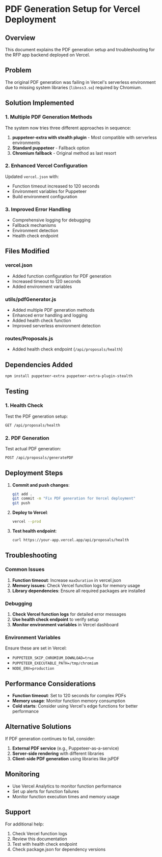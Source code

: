 # PDF Generation Setup for Vercel Deployment

## Overview
This document explains the PDF generation setup and troubleshooting for the RFP app backend deployed on Vercel.

## Problem
The original PDF generation was failing in Vercel's serverless environment due to missing system libraries (`libnss3.so`) required by Chromium.

## Solution Implemented

### 1. Multiple PDF Generation Methods
The system now tries three different approaches in sequence:

1. **puppeteer-extra with stealth plugin** - Most compatible with serverless environments
2. **Standard puppeteer** - Fallback option
3. **Chromium fallback** - Original method as last resort

### 2. Enhanced Vercel Configuration
Updated `vercel.json` with:
- Function timeout increased to 120 seconds
- Environment variables for Puppeteer
- Build environment configuration

### 3. Improved Error Handling
- Comprehensive logging for debugging
- Fallback mechanisms
- Environment detection
- Health check endpoint

## Files Modified

### vercel.json
- Added function configuration for PDF generation
- Increased timeout to 120 seconds
- Added environment variables

### utils/pdfGenerator.js
- Added multiple PDF generation methods
- Enhanced error handling and logging
- Added health check function
- Improved serverless environment detection

### routes/Proposals.js
- Added health check endpoint (`/api/proposals/health`)

## Dependencies Added
```bash
npm install puppeteer-extra puppeteer-extra-plugin-stealth
```

## Testing

### 1. Health Check
Test the PDF generation setup:
```bash
GET /api/proposals/health
```

### 2. PDF Generation
Test actual PDF generation:
```bash
POST /api/proposals/generatePDF
```

## Deployment Steps

1. **Commit and push changes**:
   ```bash
   git add .
   git commit -m "Fix PDF generation for Vercel deployment"
   git push
   ```

2. **Deploy to Vercel**:
   ```bash
   vercel --prod
   ```

3. **Test health endpoint**:
   ```bash
   curl https://your-app.vercel.app/api/proposals/health
   ```

## Troubleshooting

### Common Issues

1. **Function timeout**: Increase `maxDuration` in vercel.json
2. **Memory issues**: Check Vercel function logs for memory usage
3. **Library dependencies**: Ensure all required packages are installed

### Debugging

1. **Check Vercel function logs** for detailed error messages
2. **Use health check endpoint** to verify setup
3. **Monitor environment variables** in Vercel dashboard

### Environment Variables

Ensure these are set in Vercel:
- `PUPPETEER_SKIP_CHROMIUM_DOWNLOAD=true`
- `PUPPETEER_EXECUTABLE_PATH=/tmp/chromium`
- `NODE_ENV=production`

## Performance Considerations

- **Function timeout**: Set to 120 seconds for complex PDFs
- **Memory usage**: Monitor function memory consumption
- **Cold starts**: Consider using Vercel's edge functions for better performance

## Alternative Solutions

If PDF generation continues to fail, consider:

1. **External PDF service** (e.g., Puppeteer-as-a-service)
2. **Server-side rendering** with different libraries
3. **Client-side PDF generation** using libraries like jsPDF

## Monitoring

- Use Vercel Analytics to monitor function performance
- Set up alerts for function failures
- Monitor function execution times and memory usage

## Support

For additional help:
1. Check Vercel function logs
2. Review this documentation
3. Test with health check endpoint
4. Check package.json for dependency versions
